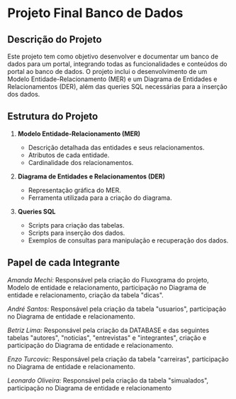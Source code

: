 # Projeto Final Banco de Dados

## Descrição do Projeto

Este projeto tem como objetivo desenvolver e documentar um banco de dados para um portal, integrando todas as funcionalidades e conteúdos do portal ao banco de dados. O projeto inclui o desenvolvimento de um Modelo Entidade-Relacionamento (MER) e um Diagrama de Entidades e Relacionamentos (DER), além das queries SQL necessárias para a inserção dos dados.

## Estrutura do Projeto

1. **Modelo Entidade-Relacionamento (MER)**
    - Descrição detalhada das entidades e seus relacionamentos.
    - Atributos de cada entidade.
    - Cardinalidade dos relacionamentos.

2. **Diagrama de Entidades e Relacionamentos (DER)**
    - Representação gráfica do MER.
    - Ferramenta utilizada para a criação do diagrama.

3. **Queries SQL**
    - Scripts para criação das tabelas.
    - Scripts para inserção dos dados.
    - Exemplos de consultas para manipulação e recuperação dos dados.

## Papel de cada Integrante

*Amanda Mechi:* Responsável pela criação do Fluxograma do projeto, Modelo de entidade e relacionamento, participação no Diagrama de entidade e relacionamento, criação da tabela "dicas".

*André Santos:* Responsável pela  criação da tabela "usuarios", participação no Diagrama de entidade e relacionamento. 

*Betriz Lima:* Responsável pela criação da DATABASE e das seguintes tabelas "autores", "noticias", "entrevistas" e "integrantes", criação e participação do Diagrama de entidade e relacionamento.

*Enzo Turcovic:* Responsável pela criação da tabela "carreiras", participação no Diagrama de entidade e relacionamento.

*Leonardo Oliveira:* Responsável pela criação da tabela "simualados", participação no Diagrama de entidade e relacionamento
